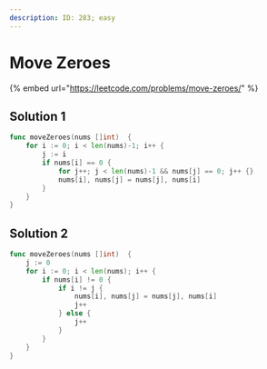 ```yaml
---
description: ID: 283; easy
---
```

# Move Zeroes

{% embed url="https://leetcode.com/problems/move-zeroes/" %}

## Solution 1

```go
func moveZeroes(nums []int)  {
    for i := 0; i < len(nums)-1; i++ {
        j := i
        if nums[i] == 0 {
            for j++; j < len(nums)-1 && nums[j] == 0; j++ {}
            nums[i], nums[j] = nums[j], nums[i]
        }
    }
}
```

## Solution 2

```go
func moveZeroes(nums []int)  {
    j := 0
    for i := 0; i < len(nums); i++ {
        if nums[i] != 0 {
            if i != j {
                nums[i], nums[j] = nums[j], nums[i]
                j++
            } else {
                j++
            }
        }
    }
}
```
